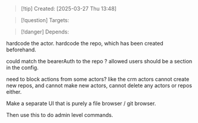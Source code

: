 
>[!tip] Created: [2025-03-27 Thu 13:48]

>[!question] Targets: 

>[!danger] Depends: 

hardcode the actor.
hardcode the repo, which has been created beforehand.


could match the bearerAuth to the repo ?
allowed users should be a section in the config.


need to block actions from some actors? like the crm actors cannot create new repos, and cannot make new actors, cannot delete any actors or repos either.

Make a separate UI that is purely a file browser / git browser.

Then use this to do admin level commands.